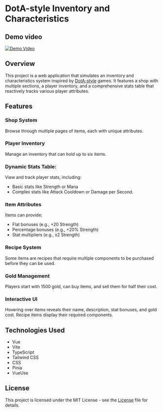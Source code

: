 # DotA-style Inventory and Characteristics 

## Demo video
[![Demo Video](https://img.youtube.com/vi/6VOYSzR7_54/0.jpg)](https://youtu.be/6VOYSzR7_54)

## Overview

This project is a web application that simulates an inventory and characteristics system inspired by [DotA-style]( https://en.wikipedia.org/wiki/Dota) games. It features a shop with multiple sections, a player inventory, and a comprehensive stats table that reactively tracks various player attributes.

## Features

### **Shop System**
Browse through multiple pages of items, each with unique attributes.
### **Player Inventory**
Manage an inventory that can hold up to six items. 
### **Dynamic Stats Table**: 
View and track player stats, including:  
- Basic stats like Strength or Mana  
- Complex stats like Attack Cooldown or Damage per Second.   
### **Item Attributes**
Items can provide:  
- Flat bonuses (e.g., +20 Strength)  
- Percentage bonuses (e.g., +20% Strength)  
- Stat multipliers (e.g., x2 Strength)  
### **Recipe System**
Some items are recipes that require multiple components to be purchased before they can be used.
### **Gold Management**
Players start with 1500 gold, can buy items, and sell them for half their cost.
### **Interactive UI**
Hovering over items reveals their name, description, stat bonuses, and gold cost. Recipe items display their required components.

## Technologies Used

- Vue  
- Vite  
- TypeScript
- Tailwind CSS
- CSS
- Pinia
- VueUse

## License

This project is licensed under the MIT License - see the [License](LICENSE) file for details.
